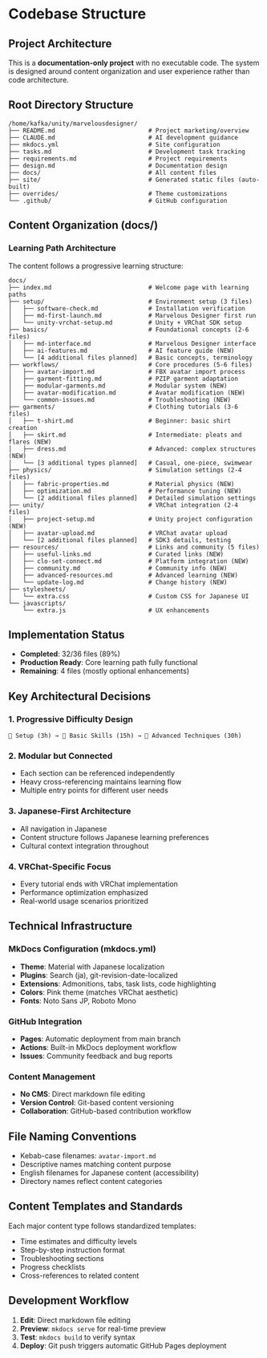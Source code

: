 # Codebase Structure

## Project Architecture
This is a **documentation-only project** with no executable code. The system is designed around content organization and user experience rather than code architecture.

## Root Directory Structure
```
/home/kafka/unity/marvelousdesigner/
├── README.md                          # Project marketing/overview
├── CLAUDE.md                          # AI development guidance
├── mkdocs.yml                         # Site configuration
├── tasks.md                           # Development task tracking
├── requirements.md                    # Project requirements
├── design.md                          # Documentation design
├── docs/                              # All content files
├── site/                              # Generated static files (auto-built)
├── overrides/                         # Theme customizations
└── .github/                           # GitHub configuration
```

## Content Organization (docs/)

### Learning Path Architecture
The content follows a progressive learning structure:

```
docs/
├── index.md                           # Welcome page with learning paths
├── setup/                             # Environment setup (3 files)
│   ├── software-check.md              # Installation verification
│   ├── md-first-launch.md             # Marvelous Designer first run
│   └── unity-vrchat-setup.md          # Unity + VRChat SDK setup
├── basics/                            # Foundational concepts (2-6 files)
│   ├── md-interface.md                # Marvelous Designer interface
│   ├── ai-features.md                 # AI feature guide (NEW)
│   └── [4 additional files planned]   # Basic concepts, terminology
├── workflows/                         # Core procedures (5-6 files)
│   ├── avatar-import.md               # FBX avatar import process
│   ├── garment-fitting.md             # PZIP garment adaptation
│   ├── modular-garments.md            # Modular system (NEW)
│   ├── avatar-modification.md         # Avatar modification (NEW)
│   └── common-issues.md               # Troubleshooting (NEW)
├── garments/                          # Clothing tutorials (3-6 files)
│   ├── t-shirt.md                     # Beginner: basic shirt creation
│   ├── skirt.md                       # Intermediate: pleats and flares (NEW)
│   ├── dress.md                       # Advanced: complex structures (NEW)
│   └── [3 additional types planned]   # Casual, one-piece, swimwear
├── physics/                           # Simulation settings (2-4 files)
│   ├── fabric-properties.md           # Material physics (NEW)
│   ├── optimization.md                # Performance tuning (NEW)
│   └── [2 additional files planned]   # Detailed simulation settings
├── unity/                             # VRChat integration (2-4 files)
│   ├── project-setup.md               # Unity project configuration (NEW)
│   ├── avatar-upload.md               # VRChat avatar upload
│   └── [2 additional files planned]   # SDK3 details, testing
├── resources/                         # Links and community (5 files)
│   ├── useful-links.md                # Curated links (NEW)
│   ├── clo-set-connect.md             # Platform integration (NEW)
│   ├── community.md                   # Community info (NEW)
│   ├── advanced-resources.md          # Advanced learning (NEW)
│   └── update-log.md                  # Change history (NEW)
├── stylesheets/
│   └── extra.css                      # Custom CSS for Japanese UI
└── javascripts/
    └── extra.js                       # UX enhancements
```

## Implementation Status
- **Completed**: 32/36 files (89%)
- **Production Ready**: Core learning path fully functional
- **Remaining**: 4 files (mostly optional enhancements)

## Key Architectural Decisions

### 1. Progressive Difficulty Design
```
🌱 Setup (3h) → 🌿 Basic Skills (15h) → 🌳 Advanced Techniques (30h)
```

### 2. Modular but Connected
- Each section can be referenced independently
- Heavy cross-referencing maintains learning flow
- Multiple entry points for different user needs

### 3. Japanese-First Architecture
- All navigation in Japanese
- Content structure follows Japanese learning preferences
- Cultural context integration throughout

### 4. VRChat-Specific Focus
- Every tutorial ends with VRChat implementation
- Performance optimization emphasized
- Real-world usage scenarios prioritized

## Technical Infrastructure

### MkDocs Configuration (mkdocs.yml)
- **Theme**: Material with Japanese localization
- **Plugins**: Search (ja), git-revision-date-localized
- **Extensions**: Admonitions, tabs, task lists, code highlighting
- **Colors**: Pink theme (matches VRChat aesthetic)
- **Fonts**: Noto Sans JP, Roboto Mono

### GitHub Integration
- **Pages**: Automatic deployment from main branch
- **Actions**: Built-in MkDocs deployment workflow
- **Issues**: Community feedback and bug reports

### Content Management
- **No CMS**: Direct markdown file editing
- **Version Control**: Git-based content versioning
- **Collaboration**: GitHub-based contribution workflow

## File Naming Conventions
- Kebab-case filenames: `avatar-import.md`
- Descriptive names matching content purpose
- English filenames for Japanese content (accessibility)
- Directory names reflect content categories

## Content Templates and Standards
Each major content type follows standardized templates:
- Time estimates and difficulty levels
- Step-by-step instruction format
- Troubleshooting sections
- Progress checklists
- Cross-references to related content

## Development Workflow
1. **Edit**: Direct markdown file editing
2. **Preview**: `mkdocs serve` for real-time preview
3. **Test**: `mkdocs build` to verify syntax
4. **Deploy**: Git push triggers automatic GitHub Pages deployment
